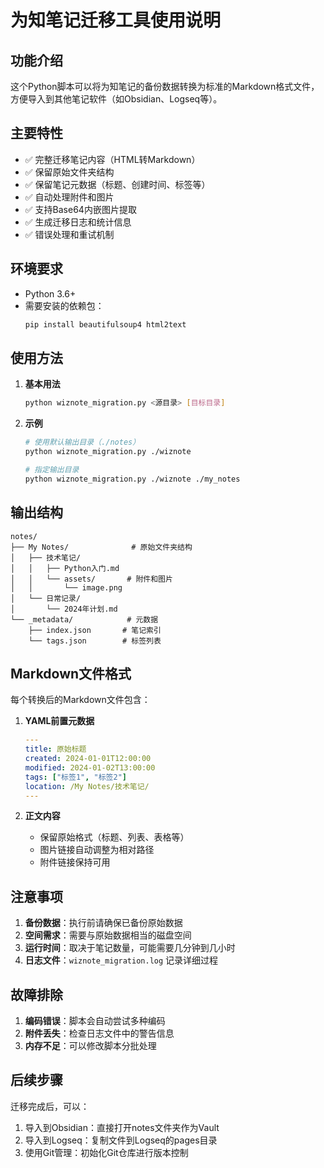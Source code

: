 # 为知笔记迁移工具使用说明

## 功能介绍

这个Python脚本可以将为知笔记的备份数据转换为标准的Markdown格式文件，方便导入到其他笔记软件（如Obsidian、Logseq等）。

## 主要特性

- ✅ 完整迁移笔记内容（HTML转Markdown）
- ✅ 保留原始文件夹结构
- ✅ 保留笔记元数据（标题、创建时间、标签等）
- ✅ 自动处理附件和图片
- ✅ 支持Base64内嵌图片提取
- ✅ 生成迁移日志和统计信息
- ✅ 错误处理和重试机制

## 环境要求

- Python 3.6+
- 需要安装的依赖包：
  ```bash
  pip install beautifulsoup4 html2text
  ```

## 使用方法

1. **基本用法**
   ```bash
   python wiznote_migration.py <源目录> [目标目录]
   ```

2. **示例**
   ```bash
   # 使用默认输出目录（./notes）
   python wiznote_migration.py ./wiznote
   
   # 指定输出目录
   python wiznote_migration.py ./wiznote ./my_notes
   ```

## 输出结构

```
notes/
├── My Notes/              # 原始文件夹结构
│   ├── 技术笔记/
│   │   ├── Python入门.md
│   │   └── assets/       # 附件和图片
│   │       └── image.png
│   └── 日常记录/
│       └── 2024年计划.md
└── _metadata/            # 元数据
    ├── index.json       # 笔记索引
    └── tags.json        # 标签列表
```

## Markdown文件格式

每个转换后的Markdown文件包含：

1. **YAML前置元数据**
   ```yaml
   ---
   title: 原始标题
   created: 2024-01-01T12:00:00
   modified: 2024-01-02T13:00:00
   tags: ["标签1", "标签2"]
   location: /My Notes/技术笔记/
   ---
   ```

2. **正文内容**
   - 保留原始格式（标题、列表、表格等）
   - 图片链接自动调整为相对路径
   - 附件链接保持可用

## 注意事项

1. **备份数据**：执行前请确保已备份原始数据
2. **空间需求**：需要与原始数据相当的磁盘空间
3. **运行时间**：取决于笔记数量，可能需要几分钟到几小时
4. **日志文件**：`wiznote_migration.log` 记录详细过程

## 故障排除

1. **编码错误**：脚本会自动尝试多种编码
2. **附件丢失**：检查日志文件中的警告信息
3. **内存不足**：可以修改脚本分批处理

## 后续步骤

迁移完成后，可以：
1. 导入到Obsidian：直接打开notes文件夹作为Vault
2. 导入到Logseq：复制文件到Logseq的pages目录
3. 使用Git管理：初始化Git仓库进行版本控制